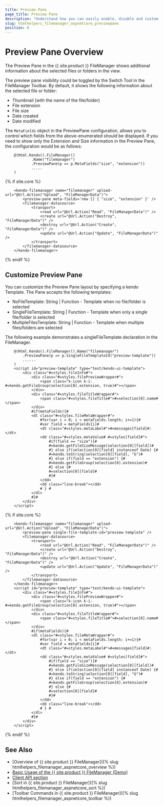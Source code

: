 ```yaml
---
title: Preview Pane
page_title: Preview Pane
description: "Understand how you can easily enable, disable and customize the Preview Pane in the FileManager"
slug: htmlhelpers_filemanager_aspnetcore_previewpane
position: 6
---
```

# Preview Pane Overview

The Preview Pane in the {{ site.product }} FileManager shows additional information about the selected files or folders in the view.

The preview pane visibility could be toggled by the Switch Tool in the FileManager Toolbar. By default, it shows the following information about the selected file or folder:

* Thumbnail (with the name of the file/folder)
* File extension
* File size
* Date created
* Date modified

The `MetaFields` object in the PreviewPane configuration, allows you to control which fields from the above-enumerated should be displayed. If you need to show only the Extension and Size information in the Preview Pane, the configuration would be as follows:

```HtmlHelper
    @(Html.Kendo().FileManager()
            .Name("filemanager")
            .PreviewPane(p => p.MetaFields("size", "extension"))
            .....
    )
```
{% if site.core %}
```TagHelper
    <kendo-filemanager name="filemanager" upload-url="@Url.Action("Upload", "FileManagerData")">
        <preview-pane meta-fields='new [] { "size", "extension" }' />
        <filemanager-datasource>
            <transport>
                <read url="@Url.Action("Read", "FileManagerData")" />
                <create url="@Url.Action("Destroy", "FileManagerData")" />
                <destroy url="@Url.Action("Create", "FileManagerData")" />
                <update url="@Url.Action("Update", "FileManagerData")" />
            </transport>
        </filemanager-datasource>
    </kendo-filemanager>
```
{% endif %}


## Customize Preview Pane

You can customize the Preview Pane layout by specifying a kendo Template. The Pane accepts the following templates:

* NoFileTemplate: String | Function - Template when no file/folder is selected
* SingleFileTemplate: String | Function - Template when only a single file/folder is selected
* MultipleFilesTemplate: String | Function - Template when multiple files/folders are selected

The following example demonstrates a singleFileTemplate declaration in the FileManager.

```HtmlHelper
    @(Html.Kendo().FileManager().Name("filemanager")
        .PreviewPane(p => p.SingleFileTemplateId("preview-template"))
        ......
    )
    <script id="preview-template" type="text/kendo-ui-template">
        <div class="#=styles.fileInfo#">
            <div class="#=styles.filePreviewWrapper#">
                <span class="k-icon k-i-#=kendo.getFileGroup(selection[0].extension, true)#"></span>
            </div>
            <div class="#=styles.fileTitleWrapper#">
                <span class="#=styles.fileTitle#">#=selection[0].name#</span>
            </div>
            #if(metaFields){#
            <dl class="#=styles.fileMetaWrapper#">
                #for(var i = 0; i < metaFields.length; i+=1){#
                #var field = metaFields[i]#
                <dt class="#=styles.metaLabel#">#=messages[field]#: </dt>
                <dd class="#=styles.metaValue# #=styles[field]#">
                    #if(field == "size"){#
                    #=kendo.getFileSizeMessage(selection[0][field])#
                    #} else if(selection[0][field] instanceof Date) {#
                    #=kendo.toString(selection[0][field], "G")#
                    #} else if(field == "extension") {#
                    #=kendo.getFileGroup(selection[0].extension)#
                    #} else {#
                    #=selection[0][field]#
                    #}#
                </dd>
                <dd class="line-break"></dd>
                # } #
            </dl>
            #}#
        </div>
    </script>
```
{% if site.core %}
```TagHelper
    <kendo-filemanager name="filemanager" upload-url="@Url.Action("Upload", "FileManagerData")">
        <preview-pane single-file-template-id="preview-template" />
        <filemanager-datasource>
            <transport>
                <read url="@Url.Action("Read", "FileManagerData")" />
                <create url="@Url.Action("Destroy", "FileManagerData")" />
                <destroy url="@Url.Action("Create", "FileManagerData")" />
                <update url="@Url.Action("Update", "FileManagerData")" />
            </transport>
        </filemanager-datasource>
    </kendo-filemanager>
    <script id="preview-template" type="text/kendo-ui-template">
        <div class="#=styles.fileInfo#">
            <div class="#=styles.filePreviewWrapper#">
                <span class="k-icon k-i-#=kendo.getFileGroup(selection[0].extension, true)#"></span>
            </div>
            <div class="#=styles.fileTitleWrapper#">
                <span class="#=styles.fileTitle#">#=selection[0].name#</span>
            </div>
            #if(metaFields){#
            <dl class="#=styles.fileMetaWrapper#">
                #for(var i = 0; i < metaFields.length; i+=1){#
                #var field = metaFields[i]#
                <dt class="#=styles.metaLabel#">#=messages[field]#: </dt>
                <dd class="#=styles.metaValue# #=styles[field]#">
                    #if(field == "size"){#
                    #=kendo.getFileSizeMessage(selection[0][field])#
                    #} else if(selection[0][field] instanceof Date) {#
                    #=kendo.toString(selection[0][field], "G")#
                    #} else if(field == "extension") {#
                    #=kendo.getFileGroup(selection[0].extension)#
                    #} else {#
                    #=selection[0][field]#
                    #}#
                </dd>
                <dd class="line-break"></dd>
                # } #
            </dl>
            #}#
        </div>
    </script>
```
{% endif %}

## See Also

* [Overview of {{ site.product }} FileManager]({% slug htmlhelpers_filemanager_aspnetcore_overview %})
* [Basic Usage of the {{ site.product }} FileManager (Demo)](https://demos.telerik.com/aspnet-core/filemanager/index)
* [Client API section](https://docs.telerik.com/kendo-ui/api/javascript/ui/filemanager)
* [Sort in {{ site.product }} FileManager]({% slug htmlhelpers_filemanager_aspnetcore_sort %})
* [Toolbar Commands in {{ site.product }} FileManager]({% slug htmlhelpers_filemanager_aspnetcore_toolbar %})
